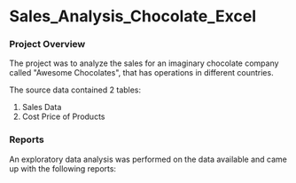 # Sales_Analysis_Chocolate_Excel

### Project Overview

The project was to analyze the sales for an imaginary chocolate company called "Awesome Chocolates", that has operations in different countries.

The source data contained 2 tables:

1. Sales Data
2. Cost Price of Products

### Reports

An exploratory data analysis was performed on the data available and came up with the following reports:




